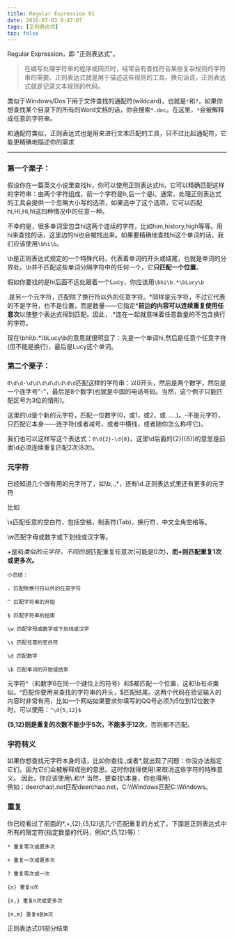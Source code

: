 ```yaml
---
title: Regular Expression 01
date: 2016-07-03 0:47:07
tags: [正则表达式]
toc: false  
---
```


Regular Expression，即 "正则表达式"。

>在编写处理字符串的程序或网页时，经常会有查找符合某些复杂规则的字符串的需要。正则表达式就是用于描述这些规则的工具。换句话说，正则表达式就是记录文本规则的代码。

类似于Windows/Dos下用于文件查找的通配符(wildcard)，也就是`*`和`?`，如果你想查找某个目录下的所有的Word文档的话，你会搜索`*.doc`。在这里，`*`会被解释成任意的字符串。

和通配符类似，正则表达式也是用来进行文本匹配的工具，只不过比起通配符，它能更精确地描述你的需求

<hr> 

### 第一个栗子：
假设你在一篇英文小说里查找hi，你可以使用正则表达式hi，它可以精确匹配这样的字符串：由两个字符组成，前一个字符是h,后一个是i。通常，处理正则表达式的工具会提供一个忽略大小写的选项，如果选中了这个选项，它可以匹配hi,HI,Hi,hI这四种情况中的任意一种。

不幸的是，很多单词里包含hi这两个连续的字符，比如him,history,high等等。用hi来查找的话，这里边的hi也会被找出来。如果要精确地查找hi这个单词的话，我们应该使用`\bhi\b`。

\b是正则表达式规定的一个特殊代码，代表着单词的开头或结尾，也就是单词的分界处。\b并不匹配这些单词分隔字符中的任何一个，它**只匹配一个位置**。

假如你要找的是hi后面不远处跟着一个Lucy，你应该用`\bhi\b.*\bLucy\b`

.是另一个元字符，匹配除了换行符以外的任意字符。\*同样是元字符，不过它代表的不是字符，也不是位置，而是数量——它指定\***前边的内容可以连续重复使用任意次**以使整个表达式得到匹配。因此，.\*连在一起就意味着任意数量的不包含换行的字符。

现在\bhi\b.*\bLucy\b的意思就很明显了：先是一个单词hi,然后是任意个任意字符(但不能是换行)，最后是Lucy这个单词。


### 第二个栗子：
`0\d\d-\d\d\d\d\d\d\d\d`匹配这样的字符串：以0开头，然后是两个数字，然后是一个连字号“-”，最后是8个数字(也就是中国的电话号码。当然，这个例子只能匹配区号为3位的情形)。

这里的\d是个新的元字符，匹配一位数字(0，或1，或2，或……)。-不是元字符，只匹配它本身——连字符(或者减号，或者中横线，或者随你怎么称呼它)。

我们也可以这样写这个表达式：`0\d{2}-\d{8}`。这里\d后面的{2}({8})的意思是前面\d必须连续重复匹配2次(8次)。

### 元字符
已经知道几个很有用的元字符了，如\b,.,*，还有\d.正则表达式里还有更多的元字符

比如

\s匹配任意的空白符，包括空格，制表符(Tab)，换行符，中文全角空格等。

\w匹配字母或数字或下划线或汉字等。

+是和*类似的元字符，不同的是*匹配重复任意次(可能是0次)，**而+则匹配重复1次或更多次。**

```
小总结：

. 匹配除换行符以外的任意字符

^ 匹配字符串的开始

$ 匹配字符串的结束

\w 匹配字母或数字或下划线或汉字

\s 匹配任意的空白符

\d 匹配数字

\b 匹配单词的开始或结束
```


元字符^（和数字6在同一个键位上的符号）和$都匹配一个位置，这和\b有点类似。^匹配你要用来查找的字符串的开头，$匹配结尾。这两个代码在验证输入的内容时非常有用，比如一个网站如果要求你填写的QQ号必须为5位到12位数字时，可以使用：`^\d{5,12}$`

**{5,12}则是重复的次数不能少于5次，不能多于12次**，否则都不匹配。


### 字符转义
如果你想查找元字符本身的话，比如你查找.,或者*,就出现了问题：你没办法指定它们，因为它们会被解释成别的意思。这时你就得使用\来取消这些字符的特殊意义。
因此，你应该使用\\.和\\* 
当然，要查找\本身，你也得用\\\
例如：deerchao\\.net匹配deerchao.net，C:\\\Windows匹配C:\Windows。

### 重复
你已经看过了前面的*,+,{2},{5,12}这几个匹配重复的方式了。下面是正则表达式中所有的限定符(指定数量的代码，例如*,{5,12}等)：

```
* 重复零次或更多次

+ 重复一次或更多次

? 重复零次或一次

{n} 重复n次

{n,} 重复n次或更多次

{n,m} 重复n到m次

```


正则表达式01部分结束











